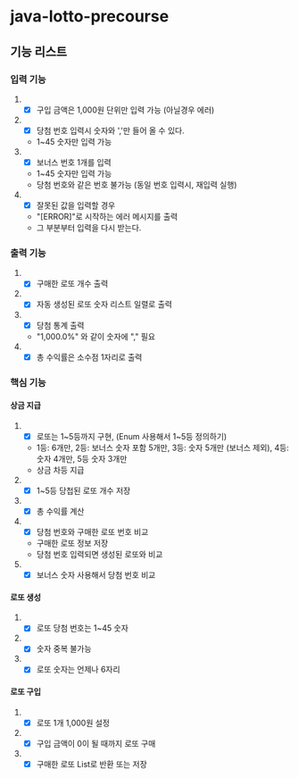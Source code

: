 # java-lotto-precourse

## 기능 리스트

### 입력 기능

1.
   - [x] 구입 금액은 1,000원 단위만 입력 가능 (아닐경우 에러)
2.
   - [x] 당첨 번호 입력시 숫자와 ','만 들어 올 수 있다.
   - 1~45 숫자만 입력 가능
3.
   - [x] 보너스 번호 1개를 입력
   - 1~45 숫자만 입력 가능
   - 당첨 번호와 같은 번호 불가능 (동일 번호 입력시, 재입력 실행)
4.
   - [x]  잘못된 값을 입력할 경우
   - "[ERROR]"로 시작하는 에러 메시지를 출력
   - 그 부분부터 입력을 다시 받는다.

### 출력 기능

1.
   - [x] 구매한 로또 개수 출력
2.
   - [x] 자동 생성된 로또 숫자 리스트 일렬로 출력
3.
   - [x] 당첨 통계 출력
   - "1,000.0%" 와 같이 숫자에 "," 필요
4.
   - [x] 총 수익률은 소수점 1자리로 출력

### 핵심 기능

#### 상금 지급

1.
   - [x] 로또는 1~5등까지 구현, (Enum 사용해서 1~5등 정의하기)
    - 1등: 6개만, 2등: 보너스 숫자 포함 5개만, 3등: 숫자 5개만 (보너스 제외), 4등: 숫자 4개만, 5등 숫자 3개만
   - 상금 차등 지급
2.
   - [x] 1~5등 당첩된 로또 개수 저장
3.
   - [x] 총 수익률 계산
4.
   - [x] 당첨 번호와 구매한 로또 번호 비교
    - 구매한 로또 정보 저장
    - 당첨 번호 입력되면 생성된 로또와 비교
5.
   - [x] 보너스 숫자 사용해서 당첨 번호 비교

#### 로또 생성

1.
   - [x] 로또 당첨 번호는 1~45 숫자
2.
   - [x] 숫자 중복 불가능
3.
   - [x] 로또 숫자는 언제나 6자리

#### 로또 구입

1.
   - [x] 로또 1개 1,000원 설정
2.
   - [x] 구입 금액이 0이 될 때까지 로또 구매
3.
   - [x] 구매한 로또 List<Lotto>로 반환 또는 저장
